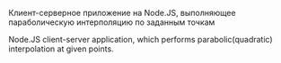 Клиент-серверное приложение на Node.JS, выполняющее параболическую интерполяцию по заданным точкам

Node.JS client-server application, which performs parabolic(quadratic) interpolation at given points.
